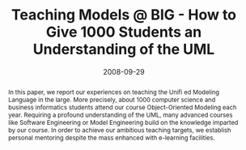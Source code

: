 ---
abstract: In this paper, we report our experiences on teaching the Unifi ed Modeling
  Language in the large. More precisely, about 1000 computer science and business
  informatics students attend our course Object-Oriented Modeling each year. Requiring
  a profound understanding of the UML, many advanced courses like Software Engineering
  or Model Engineering build on the knowledge imparted by our course. In order to
  achieve our ambitious teaching targets, we establish personal mentoring despite
  the mass enhanced with e-learning facilities.
authors:
- Marion Scholz
- Martina Seidl
- Manuel Wimmer
- Christian Huemer
- Gertrude Kappel
date: '2008-09-29'
featured: false
links:
- name: Publik
  url: https://publik.tuwien.ac.at/showentry.php?ID=166389&lang=2
publication: 'Talk: Models 2008 (Int. Conference) - Educators Symposium, Toulouse,
  Frankreich; 09-29-2008; in: "Promoting Software Modeling Through Active Education,
  Educators Symposium Models''08", M. &#346;mia&#322;ek (ed.); Warsaw University of
  Technology, (2008), ISBN: 83-916444-8-0; 64 - 68'
publication_types:
- '1'
publishDate: '2008-09-29'
title: Teaching Models @ BIG - How to Give 1000 Students an Understanding of the UML
url_pdf: http://publik.tuwien.ac.at/files/PubDat_166389.pdf
---